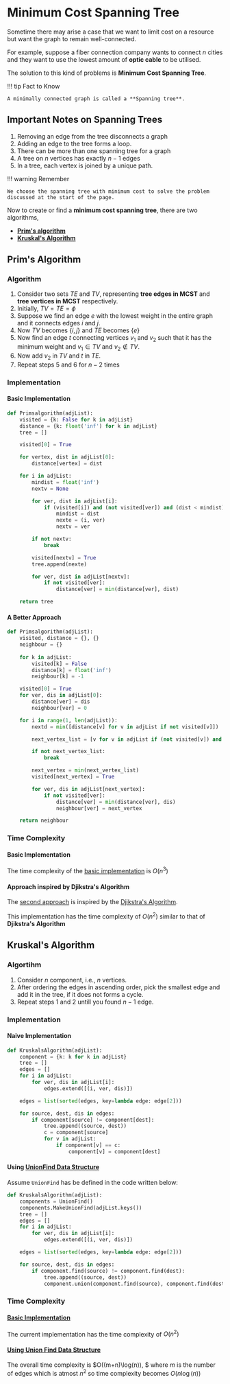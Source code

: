 # Minimum Cost Spanning Tree
Sometime there may arise a case that we want to limit cost on a resource but want the graph to remain well-connected.

For example, suppose a fiber connection company wants to connect $n$ cities and they want to use the lowest amount of **optic cable** to be utilised.

The solution to this kind of problems is **Minimum Cost Spanning Tree**. 

!!! tip Fact to Know

    A minimally connected graph is called a **Spanning tree**.

## Important Notes on Spanning Trees
1. Removing an edge from the tree disconnects a graph
2. Adding an edge to the tree forms a loop.
3. There can be more than one spanning tree for a graph
4. A tree on $n$ vertices has exactly $n-1$ edges
5. In a tree, each vertex is joined by a unique path.


!!! warning Remember

    We choose the spanning tree with minimum cost to solve the problem discussed at the start of the page.


Now to create or find a **minimum cost spanning tree**, there are two algorithms,
- [**Prim's algorithm**](#prims-algorithm)
- [**Kruskal's Algorithm**](#kruskals-algorithm)

## Prim's Algorithm

### Algorithm
1. Consider two sets $TE$ and $TV,$ representing **tree edges in MCST** and **tree vertices in MCST** respectively.
2. Initially, $TV=TE=\phi$
3.  Suppose we find an edge $e$ with the lowest weight in the entire graph and it connects edges $i$ and $j.$
4. Now $TV$ becomes $\{i,j\}$ and $TE$ becomes $\{e\}$
5. Now find an edge $t$ connecting vertices $v_1$ and $v_2$ such that it has the minimum weight and $v_1\in TV$ and $v_2 \notin TV.$
6. Now add $v_2$ in $TV$ and $t$ in $TE.$
7. Repeat steps $5$ and $6$ for $n-2$ times

### Implementation
#### Basic Implementation
```python linenums="1"
def Primsalgorithm(adjList):
    visited = {k: False for k in adjList}
    distance = {k: float('inf') for k in adjList}
    tree = []

    visited[0] = True

    for vertex, dist in adjList[0]:
        distance[vertex] = dist

    for i in adjList:
        mindist = float('inf')
        nextv = None

        for ver, dist in adjList[i]:
            if (visited[i]) and (not visited[ver]) and (dist < mindist):
                mindist = dist
                nexte = (i, ver)
                nextv = ver

        if not nextv:
            break

        visited[nextv] = True
        tree.append(nexte) 

        for ver, dist in adjList[nextv]:
            if not visited[ver]:
                distance[ver] = min(distance[ver], dist)

    return tree
```

#### A Better Approach
```python linenums="1"
def Primsalgorithm(adjList):
    visited, distance = {}, {}
    neighbour = {}
    
    for k in adjList:
        visited[k] = False
        distance[k] = float('inf')
        neighbour[k] = -1

    visited[0] = True
    for ver, dis in adjList[0]:
        distance[ver] = dis
        neighbour[ver] = 0

    for i in range(1, len(adjList)):
        nextd = min([distance[v] for v in adjList if not visited[v]])

        next_vertex_list = [v for v in adjList if (not visited[v]) and (nextd == distance[v])]

        if not next_vertex_list:
            break

        next_vertex = min(next_vertex_list)
        visited[next_vertex] = True

        for ver, dis in adjList[next_vertex]:
            if not visited[ver]:
                distance[ver] = min(distance[ver], dis)
                neighbour[ver] = next_vertex

    return neighbour
```

### Time Complexity
#### Basic Implementation
The time complexity of the [basic implementation](#basic-implementation) is $O(n^3)$

#### Approach inspired by Djikstra's Algorithm
The [second approach](#a-better-approach) is inspired by the [Djikstra's Algorithm](./02-Single%20Source%20Shortest%20Path/#djikstras-algorithm). 

This implementation has the time complexity of $O(n^2)$ similar to that of **Djikstra's Algorithm**

## Kruskal's Algorithm
### Algortihm
1. Consider $n$ component, i.e., $n$ vertices.
2. After ordering the edges in ascending order, pick the smallest edge and add it in the tree, if it does not forms a cycle.
3. Repeat steps $1$ and $2$ untill you found $n-1$ edge.

### Implementation
#### Naive Implementation
```python linenums="1"
def KruskalsAlgorithm(adjList):
    component = {k: k for k in adjList}
    tree = []
    edges = []
    for i in adjList:
        for ver, dis in adjList[i]:
            edges.extend([(i, ver, dis)])

    edges = list(sorted(edges, key=lambda edge: edge[2]))

    for source, dest, dis in edges:
        if component[source] != component[dest]:
            tree.append((source, dest))
            c = component[source]
            for v in adjList:
                if component[v] == c:
                    component[v] = component[dest]
```

#### Using [UnionFind Data Structure](../Week-6/01%20Union%20Find%20Data%20Structure.md)
Assume `UnionFind` has be defined in the code written below:

```python linenums="1"
def KruskalsAlgorithm(adjList):
    components = UnionFind()
    components.MakeUnionFind(adjList.keys())
    tree = []
    edges = []
    for i in adjList:
        for ver, dis in adjList[i]:
            edges.extend([(i, ver, dis)])

    edges = list(sorted(edges, key=lambda edge: edge[2]))

    for source, dest, dis in edges:
        if component.find(source) != component.find(dest):
            tree.append((source, dest))
            component.union(component.find(source), component.find(dest))
```


### Time Complexity
#### [Basic Implementation](#naive-implementation)
The current implementation has the time complexity of $O(n^2)$

#### [Using Union Find Data Structure](#using-unionfind-data-structure)
The overall time complexity is $O((m+n)\log(n)), $ where $m$ is the number of edges which is atmost $n^2$ so time complexity becomes $O(n \log (n))$